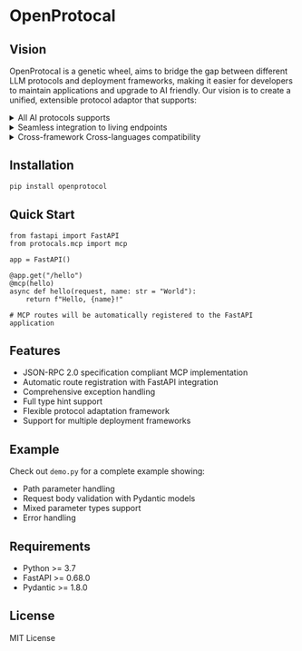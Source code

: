 # OpenProtocal

## Vision

OpenProtocal is a genetic wheel, aims to bridge the gap between different LLM protocols and deployment frameworks, making it easier for developers to maintain applications and upgrade to AI friendly. Our vision is to create a unified, extensible protocol adaptor that supports:

<details>
<summary>All AI protocols supports</summary>

- Support for all AI interface protocols and forward auto-upgrading
- Compatible for clis-native authentication mechanism
</details>

<details>
<summary>Seamless integration to living endpoints</summary>

- Fast, elegant and Non-invasive intergration
- Zero-downtime integration with existing services
- Plug-and-play endpoint configuration
- Automatic error adapting and retry mechanisms
- Automatic schema validation and correction
- Automated protocol switching implicitly as responding
</details>

<details>
<summary>Cross-framework Cross-languages compatibility</summary>

- Language-agnostic implementation
- Deploy Framework independent design without AST changes
- Consistent API experience across ternimal types
- Map-reducable data structures for minitoring and natural language summarization
</details>

## Installation

```bash
pip install openprotocol
```

## Quick Start

```pythoo
from fastapi import FastAPI
from protocals.mcp import mcp

app = FastAPI()

@app.get("/hello")
@mcp(hello)
async def hello(request, name: str = "World"):
    return f"Hello, {name}!"

# MCP routes will be automatically registered to the FastAPI application
```

## Features

- JSON-RPC 2.0 specification compliant MCP implementation
- Automatic route registration with FastAPI integration
- Comprehensive exception handling
- Full type hint support
- Flexible protocol adaptation framework
- Support for multiple deployment frameworks

## Example

Check out `demo.py` for a complete example showing:
- Path parameter handling
- Request body validation with Pydantic models
- Mixed parameter types support
- Error handling

## Requirements

- Python >= 3.7
- FastAPI >= 0.68.0
- Pydantic >= 1.8.0

## License

MIT License